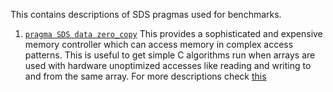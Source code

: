 This contains descriptions of SDS pragmas used for benchmarks.

1. [`pragma SDS data zero_copy`](https://www.xilinx.com/html_docs/xilinx2018_2/sdsoc_doc/zero-copy-data-mover-kdq1504034390934.html?hl=data%2Cmover)
This provides a sophisticated and expensive memory controller which can access memory in complex access patterns. This is useful to get simple C algorithms run when arrays are used with hardware unoptimized accesses like reading and writing to and from the same array. For more descriptions check [this](https://github.com/cucapra/epoisses/wiki/Vivado-HLS#4-zero_copyarraynameoffsetlength)
